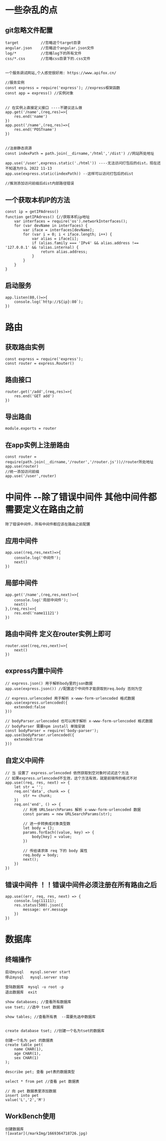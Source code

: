<!-- # nodeJS笔记 -->

# 一些杂乱的点
## git忽略文件配置

    target          //忽略这个target目录
    angular.json    //忽略这个angular.json文件
    log/*           //忽略log下的所有文件
    css/*.css       //忽略css目录下的.css文件


## 
    
    一个服务调试网站,个人感觉很好用: https://www.apifox.cn/

    //服务实例
    const express = require('express'); //express框架函数
    const app = express() //实例对象

##
    // 在实例上直接定义接口 ----不建议这么做
    app.get('/name',(req,res)=>{
        res.end('name')
    })
    app.post('/name',(req,res)=>{
        res.end('POSTname')
    })

##
    //注册静态资源
    const indexPath = path.join(__dirname,'/html','/dist') //网站所处地址

    app.use('/user',express.static('./html')) ----无法访问打包后的dist，现在还不知道为什么 2022 11-13
    app.use(express.static(indexPath)) --这样可以访问打包后的dist

    //推测添加访问前缀后dist内部路径错误

## 一个获取本机IP的方法
    const ip = getIPAdress()
    function getIPAdress() {//获取本机ip地址
        var interfaces = require('os').networkInterfaces();
        for (var devName in interfaces) {
            var iface = interfaces[devName];
            for (var i = 0; i < iface.length; i++) {
                var alias = iface[i];
                if (alias.family === 'IPv4' && alias.address !== '127.0.0.1' && !alias.internal) {
                    return alias.address;
                }
            }
        }
    }
## 启动服务
    app.listen(80,()=>{
        console.log(`http://${ip}:80`);
    })

# 路由
## 获取路由实例
    const express = require('express');
    const router = express.Router()

## 路由接口
    router.get('/add',(req,res)=>{
        res.end('GET add')
    })

## 导出路由
    module.exports = router

## 在app实例上注册路由
    const router = require(path.join(__dirname,'/router','/router.js'))//router所处地址
    app.use(router)
    //统一添加访问前缀
    app.use('/user',router)

# 中间件 --除了错误中间件 其他中间件都需要定义在路由之前
    除了错误中间件，所有中间件都应该在路由之前配置

## 应用中间件
    app.use((req,res,next)=>{
        console.log('中间件');
        next()
    })

## 局部中间件
    app.get('/name',(req,res,next)=>{
        console.log('局部中间件');
        next()
    },(req,res)=>{
        res.end('name11121')
    })

## 路由中间件 定义在router实例上即可
    router.use((req,res,next)=>{
        next()
    })

## express内置中间件
    // express.json() 用于解析body里的json数据
    app.use(express.json()) //配置这个中间件才能获取到req.body 否则为空

    // express.urlencoded 用于解析 x-www-form-urlencoded 格式数据 
    app.use(express.urlencoded({
        extended:false
    }))

    // bodyParser.urlencoded 也可以用于解析 x-www-form-urlencoded 格式数据
    // bodyParser 需要npm install 单独安装
    const bodyParser = require('body-parser');
    app.use(bodyParser.urlencoded({
        extended:true
    }))

    
## 自定义中间件
    // 当 设置了 express.urlencoded 依然获取到空对象时试试这个方法
    // 如果express.urlencoded不生效，这个方法有效，就是前端传的格式不对
    app.use((req, res, next) => {
        let str = '';
        req.on('data', chunk => {
            str += chunk;
        })
        req.on('end', () => {
            // 利用 URLSearchParams 解析 x-www-form-urlencoded 数据
            const params = new URLSearchParams(str); 
    
            // 进一步转换成对象类型数
            let body = {};
            params.forEach((value, key) => {
                body[key] = value;
            })
            
            // 传给请求体 req 下的 body 属性
            req.body = body;
            next();
        })
    })

## 错误中间件 ！！错误中间件必须注册在所有路由之后
    app.use((err, req, res, next) => {
        console.log(11111);
        res.status(500).json({
            message: err.message
        })
    })

# 数据库

## 终端操作
    启动mysql   mysql.server start 
    停止mysql   mysql.server stop

    登陆数据库  mysql -u root -p
    退出数据库  exit

    show databases; //查看所有数据库
    use tset; //选中 tset 数据库

    show tables; //查看所有表  --需要先选中数据库


    create database tset; //创建一个名为tset的数据库

    创建一个名为 pet 的数据表
    create table pet( 
        name CHAR(1),
        age CHAR(1),
        sex CHAR(1)
    );

    describe pet; 查看 pet表的数据类型

    select * from pet //查看 pet 数据表

    // 向 pet 数据表里添加数据
    insert into pet 
    value('L','2','M')


## WorkBench使用
    创建数据库
    ![avatar](/markImg/1669364718726.jpg)

